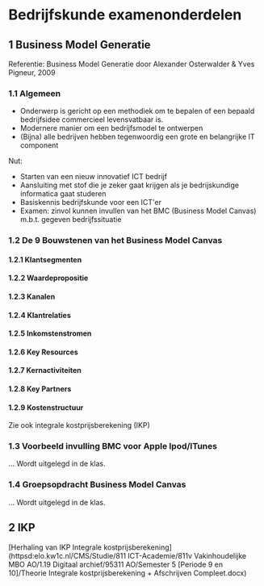 # Bedrijfskunde examenonderdelen

## 1 Business Model Generatie 

Referentie: Business Model Generatie door Alexander Osterwalder & Yves Pigneur, 2009

### 1.1 Algemeen

- Onderwerp is gericht op een methodiek om te bepalen of een bepaald bedrijfsidee commercieel levensvatbaar is.
- Modernere manier om een bedrijfsmodel te ontwerpen
- (Bijna) alle bedrijven hebben tegenwoordig een grote en belangrijke IT component

Nut:
- Starten van een nieuw innovatief ICT bedrijf
- Aansluiting met stof die je zeker gaat krijgen als je bedrijskundige informatica gaat studeren
- Basiskennis bedrijfskunde voor een ICT'er
- Examen: zinvol kunnen invullen van het BMC (Business Model Canvas) m.b.t. gegeven bedrijfssituatie

### 1.2 De 9 Bouwstenen van het Business Model Canvas

#### 1.2.1 Klantsegmenten

#### 1.2.2 Waardepropositie

#### 1.2.3 Kanalen

#### 1.2.4 Klantrelaties

#### 1.2.5 Inkomstenstromen

#### 1.2.6 Key Resources

#### 1.2.7 Kernactiviteiten

#### 1.2.8 Key Partners

#### 1.2.9 Kostenstructuur

Zie ook integrale kostprijsberekening (IKP)

### 1.3 Voorbeeld invulling BMC voor Apple Ipod/ITunes 

... Wordt uitgelegd in de klas.

### 1.4 Groepsopdracht Business Model Canvas

... Wordt uitgelegd in de klas.

## 2 IKP

[Herhaling van IKP Integrale kostprijsberekening](httpsd:elo.kw1c.nl/CMS/Studie/811 ICT-Academie/811v Vakinhoudelijke MBO  AO/1.19 Digitaal archief/95311 AO/Semester 5 [Periode 9 en 10]/Theorie Integrale kostprijsberekening + Afschrijven Compleet.docx)


